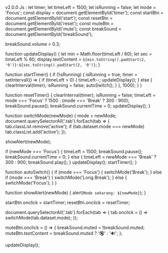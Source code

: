 v2.0.0
Js :
let timer;
let timeLeft = 1500;
let isRunning = false;
let mode = 'Focus';
const display = document.getElementById('timer');
const startBtn = document.getElementById('start');
const resetBtn = document.getElementById('reset');
const muteBtn = document.getElementById('mute');
const breakSound = document.getElementById('breakSound');

breakSound.volume = 0.3;

function updateDisplay() {
  let min = Math.floor(timeLeft / 60);
  let sec = timeLeft % 60;
  display.textContent = `${min.toString().padStart(2, '0')}:${sec.toString().padStart(2, '0')}`;
}

function startTimer() {
  if (!isRunning) {
    isRunning = true;
    timer = setInterval(() => {
      if (timeLeft > 0) {
        timeLeft--;
        updateDisplay();
      } else {
        clearInterval(timer);
        isRunning = false;
        autoSwitch();
      }
    }, 1000);
  }
}

function resetTimer() {
  clearInterval(timer);
  isRunning = false;
  timeLeft = mode === 'Focus' ? 1500 : (mode === 'Break' ? 300 : 900);
  breakSound.pause();
  breakSound.currentTime = 0;
  updateDisplay();
}

function switchMode(newMode) {
  mode = newMode;
  document.querySelectorAll('.tab').forEach(tab => {
    tab.classList.remove('active');
    if (tab.dataset.mode === newMode) tab.classList.add('active');
  });

  showAlert(newMode);

  if (newMode === 'Focus') {
    timeLeft = 1500;
    breakSound.pause();
    breakSound.currentTime = 0;
  } else {
    timeLeft = newMode === 'Break' ? 300 : 900;
    breakSound.play();
  }
  updateDisplay();
  startTimer();
}

function autoSwitch() {
  if (mode === 'Focus') {
    switchMode('Break');
  } else if (mode === 'Break') {
    switchMode('Long Break');
  } else {
    switchMode('Focus');
  }
}

function showAlert(newMode) {
  alert(`Mode sekarang: ${newMode}`);
}

startBtn.onclick = startTimer;
resetBtn.onclick = resetTimer;

document.querySelectorAll('.tab').forEach(tab => {
  tab.onclick = () => switchMode(tab.dataset.mode);
});

muteBtn.onclick = () => {
  breakSound.muted = !breakSound.muted;
  muteBtn.textContent = breakSound.muted ? '🔇' : '🔊';
};

updateDisplay();
